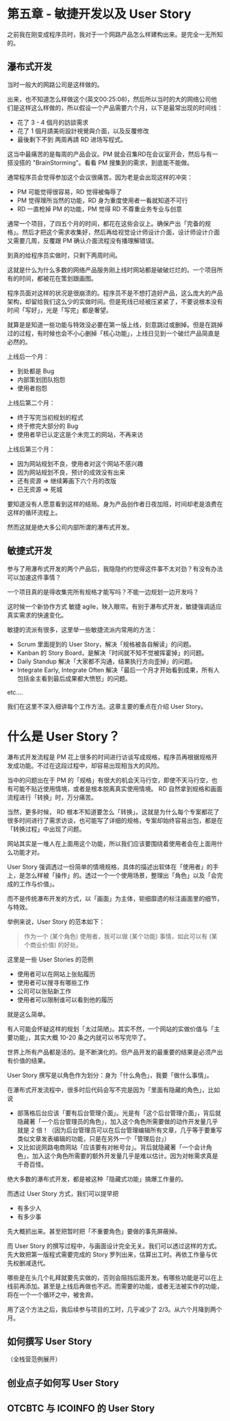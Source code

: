 # 第五章 - 敏捷开发以及 User Story

之前我在刚变成程序员时，我对于一个网路产品怎么样建构出来。是完全一无所知的。

## 瀑布式开发

当时一般大的网路公司是这样做的。

出来，也不知道怎么样做这个(英文00:25:08)，然后所以当时的大的网络公司他们是这样这么样做的，所以假设一个产品需要六个月，以下是最常出现的时间线：

* 花了 3 - 4 個月的訪談需求
* 花了 1 個月請美術設計視覺與介面，以及反覆修改
* 最後剩下不到 两周再請 RD 进场写程式。

这当中最痛苦的是每周的产品会议。PM 就会召集RD在会议室开会，然后与有一搭没搭的 "BrainStorming"。看看 PM 搜集到的需求，到底能不能做。

通常程序员会觉得参加这个会议很痛苦。因为老是会出现这样的冲突：

* PM 可能觉得很容易，RD 觉得被侮辱了
* PM 觉得理所当然的功能，RD 身为重度使用者一看就知道不可行
* RD 一直枪掉 PM 的功能，PM 觉得 RD 不尊重业务专业与创意

通常一个项目，了四五个月的时间，都花在这些会议上。确保产出「完备的规格」。然后才把这个需求收集好，然后再给视觉设计师设计介面，设计师设计介面又需要几周，反覆跟 PM 确认介面流程没有播理解错误。

到真的给程序员实做时，只剩下两周时间。

这就是什么为什么多数的网络产品服务刚上线时网站都是破破烂烂的。一个项目所有的时间，都被花在策划跟画图。

程序员面对这样的状况是很崩溃的。程序员不是不想打造好产品，这么庞大的产品架构，却留给我们这么少的实做时间。但是死线已经被压紧紧了，不要说根本没有时间「写好」，光是「写完」都是奢望。

就算是是知道一些功能与特效没必要在第一版上线，刻意跳过或删掉。但是在跳掉过的过程，有时候也会不小心删掉「核心功能」，上线日见到一个破烂产品简直是必然的。

上线后一个月：

* 到处都是 Bug
* 内部策划团队抱怨
* 使用者抱怨

上线后第二个月：

* 终于写完当初规划的程式
* 终于修完大部分的 Bug
* 使用者早已认定这是个未完工的网站，不再来访

上线后第三个月：

* 因为网站规划不良，使用者对这个网站不感兴趣
* 因为网站规划不良，预计的成效没有出来
* 还有资源 => 继续筹画下六个月的改版
* 已无资源 => 死城

要知道没有人愿意看到这样的结局。身为产品创作者日夜加班，时间却老是浪费在这样的循环流程上。

然而这就是绝大多公司内部所谓的瀑布式开发。

## 敏捷式开发

参与了用瀑布式开发的两个产品后，我隐隐约约觉得这件事不太对劲？有没有办法可以加速这件事情？

一个项目真的是得收集完所有规格才能写吗？不能一边规划一边开发吗？

这时候一个新协作方式 敏捷 agile，映入眼帘。有别于瀑布式开发，敏捷强调适应真实需求的快速变化。

敏捷的流派有很多，这里举一些敏捷流派内常用的方法：

* Scrum 里面提到的 User Story，解决「规格被各自解读」的问题。
* Kanban 的 Story Board，是解决「时间就不知不觉被挥霍掉」的问题。
* Daily Standup 解决「大家都不沟通，结果执行方向歪掉」的问题。
* Integrate Early, Integrate Often 解决「最后一个月才开始看到成果，所有人包括金主看到最后成果都大愤怒」的问题。

etc....

我们在这里不深入细讲每个工作方法。这章主要的重点在介绍 User Story。

# 什么是 User Story？

瀑布式开发流程是 PM 花上很多的时间进行访谈写成规格，程序员再根据规格开发成功能。不过在这段过程中，却容易出现相当大的风险。

当中的问题出在于 PM 的「规格」有很大的机会天马行空，即使不天马行空，也有可能不贴近使用情境，或者是根本脱离真实使用情境。 RD 自然拿到规格和画面流程进行「转换」时，万分痛苦。

当然，更多时候， RD 根本不知道要怎么「转换」。这就是为什么每个专案都花了很多时间进行了需求访谈，也可能写了详细的规格，专案却始终容易出包，都是在「转换过程」中出现了问题。

网站其实是一堆人在上面用这个功能，所以我们应该要围绕着使用者会在上面用什么功能才对。

User Story 强调透过一份简单的情境规格，具体的描述出软体在「使用者」的手上，是怎么样被「操作」的。透过一个一个使用场景，整理出「角色」以及「会完成的工作与价值」。

而不是传统瀑布开发的方式，以「画面」为主体，钜细靡遗的标注画面里的细节，与特效。

举例来说，User Story 的范本如下：

> 作为一个 (某个角色) 使用者，我可以做 (某个功能) 事情，如此可以有 (某个商业价值) 的好处。

这里是一些 User Stories 的范例

* 使用者可以在网站上张贴履历
* 使用者可以搜寻有哪些工作
* 公司可以张贴新工作
* 使用者可以限制谁可以看到他的履历

就是这么简单。

有人可能会怀疑这样的规划「太过简陋」。其实不然，一个网站的实做价值与「主要功能」，其实大概 10-20 条之内就可以书写完毕了。

世界上所有产品都是活的。是不断演化的。但产品开发的最重要的结果是必须产出有价值的结果。

User Story 撰写是以角色作为划分：身为「什么角色」，我要「做什么事情」。

在瀑布式开发流程中，很多时后代码会写不完是因为「里面有隐藏的角色」，比如说

* 部落格后台应该「要有后台管理介面」。光是有「这个后台管理介面」，背后就隐藏著「一个后台管理员的角色」，加入这个角色所需要做的动作开发量几乎就是 2 倍！（因为后台管理员可以在后台管理编辑所有文章，几乎等于要重写类似文章发表编辑的功能，只是在另外一个「管理后台」）
* 又比如说网路电商网站「应该要有对帐号台」。背后就隐藏著「一个会计角色」，加入这个角色所需要的额外开发量几乎是难以估计。因为对帐需求真是千奇百怪。

绝大多数的瀑布式开发，都是被这种「隐藏式功能」搞爆工作量的。

而透过 User Story 方式，我们可以提早把

* 有多少人
* 有多少事

先大概抓出来。甚至把暂时把「不重要角色」要做的事先屏蔽掉。

而 User Story 的撰写过程中，与画面设计完全无关。我们可以透过这样的方式。先大致把第一版程式需要完成的 Story 罗列出来，估算出工时。再依工作量与优先权删减迭代。

哪些是在头几个礼拜就要先实做的，否则会阻挡后面开发。有哪些功能是可以在上线前再添加。甚至是上线后再做也不迟。而需要的功能，或者无法被实作的功能，将在一个一个循环之中，被舍弃。

用了这个方法之后，我后续参与项目的工时，几乎减少了 2/3。从六个月降到两个月。

## 如何撰写 User Story

（全栈营范例展开）

## 创业点子如何写 User Story

## OTCBTC 与 ICOINFO 的 User Story
